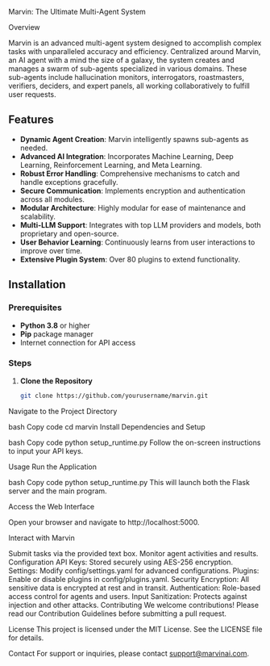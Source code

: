 
Marvin: The Ultimate Multi-Agent System

Overview

Marvin is an advanced multi-agent system designed to accomplish complex tasks with unparalleled accuracy and efficiency. Centralized around Marvin, an AI agent with a mind the size of a galaxy, the system creates and manages a swarm of sub-agents specialized in various domains. These sub-agents include hallucination monitors, interrogators, roastmasters, verifiers, deciders, and expert panels, all working collaboratively to fulfill user requests.

## Features

- **Dynamic Agent Creation**: Marvin intelligently spawns sub-agents as needed.
- **Advanced AI Integration**: Incorporates Machine Learning, Deep Learning, Reinforcement Learning, and Meta Learning.
- **Robust Error Handling**: Comprehensive mechanisms to catch and handle exceptions gracefully.
- **Secure Communication**: Implements encryption and authentication across all modules.
- **Modular Architecture**: Highly modular for ease of maintenance and scalability.
- **Multi-LLM Support**: Integrates with top LLM providers and models, both proprietary and open-source.
- **User Behavior Learning**: Continuously learns from user interactions to improve over time.
- **Extensive Plugin System**: Over 80 plugins to extend functionality.

## Installation

### Prerequisites

- **Python 3.8** or higher
- **Pip** package manager
- Internet connection for API access

### Steps

1. **Clone the Repository**

   ```bash
   git clone https://github.com/yourusername/marvin.git
Navigate to the Project Directory

bash
Copy code
cd marvin
Install Dependencies and Setup

bash
Copy code
python setup_runtime.py
Follow the on-screen instructions to input your API keys.

Usage
Run the Application

bash
Copy code
python setup_runtime.py
This will launch both the Flask server and the main program.

Access the Web Interface

Open your browser and navigate to http://localhost:5000.

Interact with Marvin

Submit tasks via the provided text box.
Monitor agent activities and results.
Configuration
API Keys: Stored securely using AES-256 encryption.
Settings: Modify config/settings.yaml for advanced configurations.
Plugins: Enable or disable plugins in config/plugins.yaml.
Security
Encryption: All sensitive data is encrypted at rest and in transit.
Authentication: Role-based access control for agents and users.
Input Sanitization: Protects against injection and other attacks.
Contributing
We welcome contributions! Please read our Contribution Guidelines before submitting a pull request.

License
This project is licensed under the MIT License. See the LICENSE file for details.

Contact
For support or inquiries, please contact support@marvinai.com.